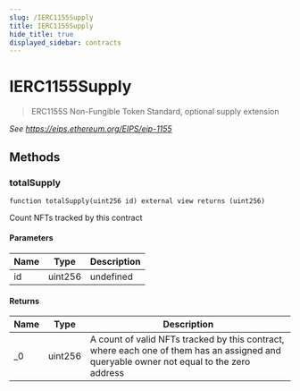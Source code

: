 ```yaml
---
slug: /IERC1155Supply
title: IERC1155Supply
hide_title: true
displayed_sidebar: contracts
---
```

# IERC1155Supply



> ERC1155S Non-Fungible Token Standard, optional supply extension



*See https://eips.ethereum.org/EIPS/eip-1155*

## Methods

### totalSupply

```solidity
function totalSupply(uint256 id) external view returns (uint256)
```

Count NFTs tracked by this contract



#### Parameters

| Name | Type | Description |
|---|---|---|
| id | uint256 | undefined

#### Returns

| Name | Type | Description |
|---|---|---|
| _0 | uint256 | A count of valid NFTs tracked by this contract, where each one of  them has an assigned and queryable owner not equal to the zero address




